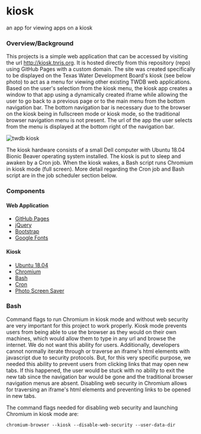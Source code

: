 # kiosk
an app for viewing apps on a kiosk

### Overview/Background
This projects is a simple web application that can be accessed by visiting the url http://kiosk.tnris.org. It is hosted directly from this repository (repo) using GitHub Pages with a custom domain. The site was created specifically to be displayed on the Texas Water Development Board's kiosk (see below photo) to act as a menu for viewing other existing TWDB web applications. Based on the user's selection from the kiosk menu, the kiosk app creates a window to that app using a dynamically created iframe while allowing the user to go back to a previous page or to the main menu from the bottom navigation bar. The bottom navigation bar is necessary due to the browser on the kiosk being in fullscreen mode or kiosk mode, so the traditional browser navigation menu is not present. The url of the app the user selects from the menu is displayed at the bottom right of the navigation bar.

![twdb kiosk](https://github.com/TNRIS/kiosk/blob/gh-pages/css/img/kiosk.jpg)

The kiosk hardware consists of a small Dell computer with Ubuntu 18.04 Bionic Beaver operating system installed. The kiosk is put to sleep and awaken by a Cron job. When the kiosk wakes, a Bash script runs Chromium in kiosk mode (full screen). More detail regarding the Cron job and Bash script are in the job scheduler section below.

### Components
#### Web Application
* [GitHub Pages](https://pages.github.com/)
* [jQuery](https://jquery.com/)
* [Bootstrap](https://getbootstrap.com/)
* [Google Fonts](https://fonts.google.com/specimen/Montserrat)

#### Kiosk
* [Ubuntu 18.04](http://releases.ubuntu.com/releases/18.04/)
* [Chromium](https://www.chromium.org/Home)
* [Bash](https://www.gnu.org/software/bash/)
* [Cron](https://en.wikipedia.org/wiki/Cron)
* [Photo Screen Saver](https://chrome.google.com/webstore/detail/photo-screen-saver/kohpcmlfdjfdggcjmjhhbcbankgmppgc?hl=en-US)

### Bash
Command flags to run Chromium in kiosk mode and without web security are very important for this project to work properly. Kiosk mode prevents users from being able to use the browser as they would on their own machines, which would allow them to type in any url and browse the internet. We do not want this ability for users. Additionally, developers cannot normally iterate through or traverse an iframe's html elements with javascript due to security protocols. But, for this very specific purpose, we needed this ability to prevent users from clicking links that may open new tabs. If this happened, the user would be stuck with no ability to exit the new tab since the navigation bar would be gone and the traditional browser navigation menus are absent. Disabling web security in Chromium allows for traversing an iframe's html elements and preventing links to be opened in new tabs.

The command flags needed for disabling web security and launching Chromium in kiosk mode are:

`chromium-browser --kiosk --disable-web-security --user-data-dir`
